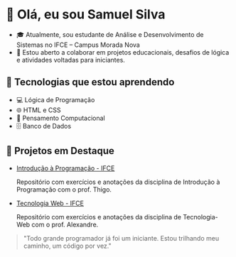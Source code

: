 # 👋 Olá, eu sou Samuel Silva

- 🎓 Atualmente, sou estudante de Análise e Desenvolvimento de Sistemas no IFCE – Campus Morada Nova
- 💞️ Estou aberto a colaborar em projetos educacionais, desafios de lógica e atividades voltadas para iniciantes.

## 🚀 Tecnologias que estou aprendendo

- 💻 Lógica de Programação
- 🌐 HTML e CSS
- 🧠 Pensamento Computacional
- 🗄️ Banco de Dados

## 📂 Projetos em Destaque

- [Introdução à Programação - IFCE](https://github.com/SamuelSilva-06/Introducao-a-Programacao)

  Repositório com exercícios e anotações da disciplina de Introdução à Programação com o prof. Thigo.

- [Tecnologia Web - IFCE](https://github.com/SamuelSilva-06/Tecnologia-web)

  Repositório com exercícios e anotações da disciplina de Tecnologia-Web com o prof. Alexandre.

> "Todo grande programador já foi um iniciante. Estou trilhando meu caminho, um código por vez."
